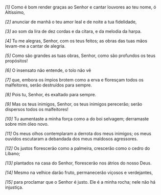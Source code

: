 *[1]* Como é bom render graças ao Senhor e cantar louvores ao teu nome, ó Altíssimo,

*[2]* anunciar de manhã o teu amor leal e de noite a tua fidelidade,

*[3]* ao som da lira de dez cordas e da cítara, e da melodia da harpa.

*[4]* Tu me alegras, Senhor, com os teus feitos; as obras das tuas mãos levam-me a cantar de alegria.

*[5]* Como são grandes as tuas obras, Senhor, como são profundos os teus propósitos!

*[6]* O insensato não entende, o tolo não vê

*[7]* que, embora os ímpios brotem como a erva e floresçam todos os malfeitores, serão destruídos para sempre.

*[8]* Pois tu, Senhor, és exaltado para sempre.

*[9]* Mas os teus inimigos, Senhor, os teus inimigos perecerão; serão dispersos todos os malfeitores!

*[10]* Tu aumentaste a minha força como a do boi selvagem; derramaste sobre mim óleo novo.

*[11]* Os meus olhos contemplaram a derrota dos meus inimigos; os meus ouvidos escutaram a debandada dos meus maldosos agressores.

*[12]* Os justos florescerão como a palmeira, crescerão como o cedro do Líbano;

*[13]* plantados na casa do Senhor, florescerão nos átrios do nosso Deus.

*[14]* Mesmo na velhice darão fruto, permanecerão viçosos e verdejantes,

*[15]* para proclamar que o Senhor é justo. Ele é a minha rocha; nele não há injustiça.

